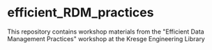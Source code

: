 # efficient_RDM_practices
This repository contains workshop materials from the "Efficient Data Management Practices" workshop at the Kresge Engineering Library

